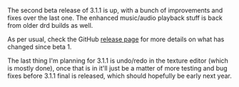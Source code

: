 The second beta release of 3.1.1 is up, with a bunch of improvements and fixes over the last one. The enhanced music/audio playback stuff is back from older drd builds as well.

As per usual, check the GitHub [release page](https://github.com/sirjuddington/SLADE/releases/tag/3.1.1_b2) for more details on what has changed since beta 1.

The last thing I'm planning for 3.1.1 is undo/redo in the texture editor (which is mostly done), once that is in it'll just be a matter of more testing and bug fixes before 3.1.1 final is released, which should hopefully be early next year.